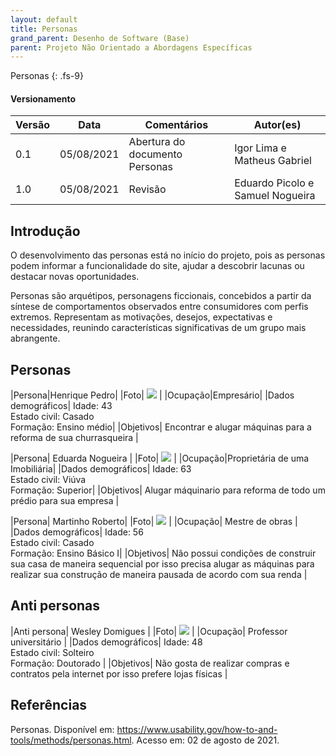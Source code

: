 ```yaml
---
layout: default
title: Personas
grand_parent: Desenho de Software (Base)
parent: Projeto Não Orientado a Abordagens Específicas
---
```


Personas
{: .fs-9}

#### Versionamento

|Versão | Data | Comentários | Autor(es) |
|-------|------|-------------|-----------|
|0.1|05/08/2021|Abertura do documento Personas|Igor Lima e Matheus Gabriel|
|1.0|05/08/2021|Revisão|Eduardo Picolo e Samuel Nogueira|

## Introdução

O desenvolvimento das personas está no início do projeto, pois as personas podem informar a funcionalidade do site, 
ajudar a descobrir lacunas ou destacar novas oportunidades. 

Personas são arquétipos, personagens ficcionais, concebidos 
a partir da síntese de comportamentos observados entre consumidores com perfis extremos. Representam as motivações, 
desejos, expectativas e necessidades, reunindo características significativas de um grupo mais abrangente.

## Personas

|Persona|Henrique Pedro|
|Foto| <a href="{{ site.baseurl }}/assets/images/personas/henriquePedro.png" data-toggle="lightbox" class="persona"> <img src="{{ site.baseurl }}/assets/images/personas/henriquePedro.png" class="img-fluid" /></a> |
|Ocupação|Empresário|
|Dados demográficos| Idade: 43<br> Estado civil: Casado<br> Formação: Ensino médio|
|Objetivos| Encontrar e alugar máquinas para a reforma de sua churrasqueira |

|Persona| Eduarda Nogueira |
|Foto| <a href="{{ site.baseurl }}/assets/images/personas/eduardaNogueira.png" data-toggle="lightbox" class="persona"> <img src="{{ site.baseurl }}/assets/images/personas/eduardaNogueira.png" class="img-fluid" /></a> |
|Ocupação|Proprietária de uma Imobiliária|
|Dados demográficos| Idade: 63<br> Estado civil: Viúva<br> Formação: Superior|
|Objetivos| Alugar máquinario para reforma de todo um prédio para sua empresa |

|Persona| Martinho Roberto|
|Foto| <a href="{{ site.baseurl }}/assets/images/personas/martinhoRoberto.png" data-toggle="lightbox" class="persona"> <img src="{{ site.baseurl }}/assets/images/personas/martinhoRoberto.png" class="img-fluid" /></a> |
|Ocupação| Mestre de obras |
|Dados demográficos| Idade: 56<br> Estado civil: Casado<br> Formação: Ensino Básico I|
|Objetivos| Não possui condições de construir sua casa de maneira sequencial por isso precisa alugar as máquinas para realizar sua construção de maneira pausada de acordo com sua renda |

## Anti personas

|Anti persona| Wesley Domigues |
|Foto| <a href="{{ site.baseurl }}/assets/images/personas/wesleyDomingues.png" data-toggle="lightbox" class="persona"> <img src="{{ site.baseurl }}/assets/images/personas/wesleyDomingues.png" class="img-fluid" /></a> |
|Ocupação| Professor universitário |
|Dados demográficos| Idade: 48<br> Estado civil: Solteiro<br> Formação: Doutorado |
|Objetivos| Não gosta de realizar compras e contratos pela internet por isso prefere lojas físicas |

## Referências

Personas. Disponível em: <https://www.usability.gov/how-to-and-tools/methods/personas.html>. Acesso em: 02 de agosto de 2021.

